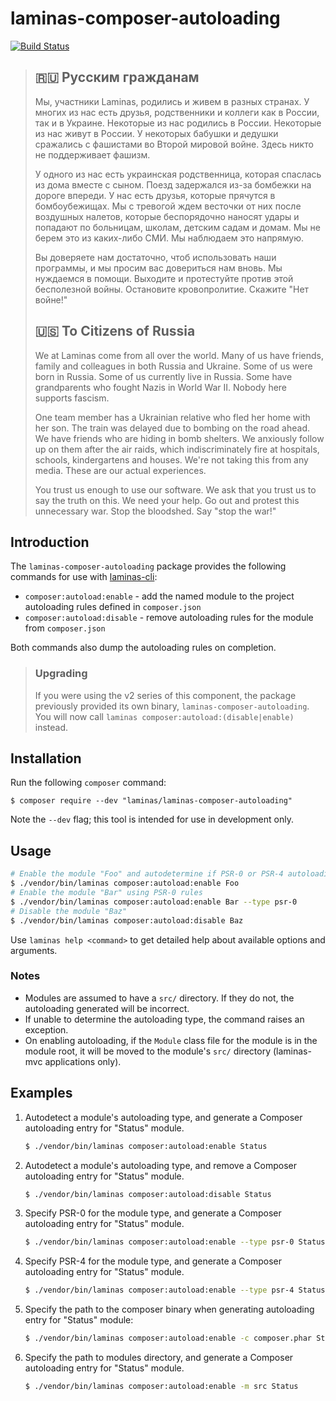 laminas-composer-autoloading
=======================

[![Build Status](https://github.com/laminas/laminas-composer-autoloading/workflows/Continuous%20Integration/badge.svg)](https://github.com/laminas/laminas-composer-autoloading/actions?query=workflow%3A"Continuous+Integration")

> ## 🇷🇺 Русским гражданам
>
> Мы, участники Laminas, родились и живем в разных странах. У многих из нас есть друзья, родственники и коллеги как в России, так и в Украине. Некоторые из нас родились в России. Некоторые из нас живут в России. У некоторых бабушки и дедушки сражались с фашистами во Второй мировой войне. Здесь никто не поддерживает фашизм.
>
> У одного из нас есть украинская родственница, которая спаслась из дома вместе с сыном. Поезд задержался из-за бомбежки на дороге впереди. У нас есть друзья, которые прячутся в бомбоубежищах. Мы с тревогой ждем весточки от них после воздушных налетов, которые беспорядочно наносят удары и попадают по больницам, школам, детским садам и домам. Мы не берем это из каких-либо СМИ. Мы наблюдаем это напрямую.
>
> Вы доверяете нам достаточно, чтоб использовать наши программы, и мы просим вас довериться нам вновь. Мы нуждаемся в помощи. Выходите и протестуйте против этой бесполезной войны. Остановите кровопролитие. Скажите "Нет войне!"
>
> ## 🇺🇸 To Citizens of Russia
>
> We at Laminas come from all over the world. Many of us have friends, family and colleagues in both Russia and Ukraine. Some of us were born in Russia. Some of us currently live in Russia. Some have grandparents who fought Nazis in World War II. Nobody here supports fascism.
>
> One team member has a Ukrainian relative who fled her home with her son. The train was delayed due to bombing on the road ahead. We have friends who are hiding in bomb shelters. We anxiously follow up on them after the air raids, which indiscriminately fire at hospitals, schools, kindergartens and houses. We're not taking this from any media. These are our actual experiences.
>
> You trust us enough to use our software. We ask that you trust us to say the truth on this. We need your help. Go out and protest this unnecessary war. Stop the bloodshed. Say "stop the war!"

Introduction
------------

The `laminas-composer-autoloading` package provides the following commands for use with [laminas-cli](https://docs.laminas.dev/laminas-cli/):

- `composer:autoload:enable` - add the named module to the project autoloading rules defined in `composer.json`
- `composer:autoload:disable` - remove autoloading rules for the module from `composer.json`

Both commands also dump the autoloading rules on completion.

> ### Upgrading
>
> If you were using the v2 series of this component, the package previously provided its own binary, `laminas-composer-autoloading`.
> You will now call `laminas composer:autoload:(disable|enable)` instead.

Installation
------------

Run the following `composer` command:

```console
$ composer require --dev "laminas/laminas-composer-autoloading"
```

Note the `--dev` flag; this tool is intended for use in development only.

Usage
-----

```bash
# Enable the module "Foo" and autodetermine if PSR-0 or PSR-4 autoloading should be generated
$ ./vendor/bin/laminas composer:autoload:enable Foo
# Enable the module "Bar" using PSR-0 rules
$ ./vendor/bin/laminas composer:autoload:enable Bar --type psr-0
# Disable the module "Baz"
$ ./vendor/bin/laminas composer:autoload:disable Baz
```

Use `laminas help <command>` to get detailed help about available options and arguments.

### Notes

- Modules are assumed to have a `src/` directory. If they do not, the autoloading generated will be incorrect.
- If unable to determine the autoloading type, the command raises an exception.
- On enabling autoloading, if the `Module` class file for the module is in the module root, it will be moved to the module's `src/` directory (laminas-mvc applications only).

Examples
--------

1. Autodetect a module's autoloading type, and generate a Composer autoloading
   entry for "Status" module.

   ```bash
   $ ./vendor/bin/laminas composer:autoload:enable Status
   ```

1. Autodetect a module's autoloading type, and remove a Composer autoloading
   entry for "Status" module.

   ```bash
   $ ./vendor/bin/laminas composer:autoload:disable Status
   ```

1. Specify PSR-0 for the module type, and generate a Composer autoloading
   entry for "Status" module.

   ```bash
   $ ./vendor/bin/laminas composer:autoload:enable --type psr-0 Status
   ```

1. Specify PSR-4 for the module type, and generate a Composer autoloading
   entry for "Status" module.

   ```bash
   $ ./vendor/bin/laminas composer:autoload:enable --type psr-4 Status
   ```

1. Specify the path to the composer binary when generating autoloading entry
   for "Status" module:

   ```bash
   $ ./vendor/bin/laminas composer:autoload:enable -c composer.phar Status
   ```

1. Specify the path to modules directory, and generate a Composer autoloading
   entry for "Status" module.

   ```bash
   $ ./vendor/bin/laminas composer:autoload:enable -m src Status
   ```
